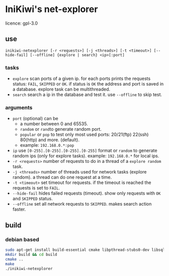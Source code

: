 # IniKiwi's net-explorer

licence: gpl-3.0

## use   
`inikiwi-netexplorer [-r <requests>] [-j <threads>] [-t <timeout>] [--hide-fail] [--offline] {explore | search} <ip>[:port]`
### tasks
- `explore` scan ports of a given ip. for each ports prints the requests status:   `FAIL`, `SKIPPED` or `OK`. if status is `OK` the address and port is saved in a database. explore task can be multithreaded.
- `search` search a ip in the database and test it. use `--offline` to skip test.
### arguments
- `port` (optional) can be 
    - a number between 0 and 65535.
    - `random` or `rand`to generate random port.
    - `popular` or `pop` to test only most used ports: 20/21(ftp) 22(ssh) 80(http) and more. (default).
    - example: `192.168.0.*:pop`
- `ip` use `[0-255].[0-255].[0-255].[0-255]` format or `random` to generate random ips (only for explore tasks). example: `192.168.0.*` for local ips.
- `-r <requests>` number of requests to do in a thread of a `explore random` task.
- `-j <threads>` number of threads used for network tasks (explore random). a thread can do one request at a time.
- `-t <timeout>` set timeout for requests. if the timeout is reached the requests is set to `FAIL`.
- `--hide-fail` hides failed requests (timeout). show only requests with `OK` and `SKIPPED` status.
- `--offline` set all network requests to `SKIPPED`. makes search action faster.

## build
### debian based 
```bash
sudo apt-get install build-essential cmake libpthread-stubs0-dev libsqlite3-dev
mkdir build && cd build
cmake ..
make
./inikiwi-netexplorer
```